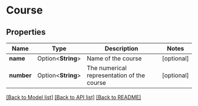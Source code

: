 # Course

## Properties

Name | Type | Description | Notes
------------ | ------------- | ------------- | -------------
**name** | Option<**String**> | Name of the course | [optional]
**number** | Option<**String**> | The numerical representation of the course | [optional]

[[Back to Model list]](../README.md#documentation-for-models) [[Back to API list]](../README.md#documentation-for-api-endpoints) [[Back to README]](../README.md)


